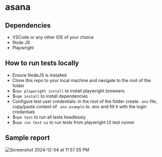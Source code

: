 # asana

## Dependencies

- VSCode or any other IDE of your choice
- Node JS
- Playwright

## How to run tests locally

- Ensure NodeJS is installed
- Clone this repo to your local machine and navigate to the root of the folder
- $`npx playwright install` to install playwright browsers
- $`npm install` to install dependencies
- Configure test user credentials: in the root of the folder create `.env` file, copy/paste context of `.env.example` to .env and fill it with the login credantials
- $`npm test` to run all tests headlessly
- $`npm run test-ui` to run tests from playwright UI test runner

## Sample report

![Screenshot 2024-12-04 at 11 57 55 PM](https://github.com/user-attachments/assets/7ba62b80-a41a-4f62-aaca-eb7f652e2f75)
